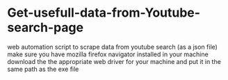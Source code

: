 # Get-usefull-data-from-Youtube-search-page
web automation script to scrape data from youtube search (as a json file)
make sure you have mozilla firefox navigator installed in your machine
download the the appropriate web driver for your machine and put it in the same path as the exe file
